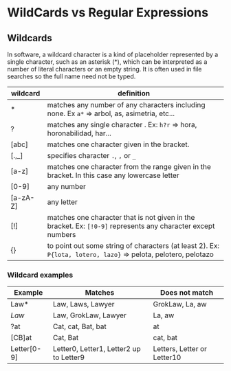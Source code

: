 # WildCards vs Regular Expressions

## Wildcards

In software, a wildcard character is a kind of placeholder represented by a single character, such as an asterisk (\*), which can be interpreted as a number of literal characters or an empty string. It is often used in file searches so the full name need not be typed.

| wildcard | definition                                                                                                     |
| -------- | -------------------------------------------------------------------------------------------------------------- |
| \*       | matches any number of any characters including none. Ex `a*` => arbol, as, asimetria, etc...                   |
| ?        | matches any single character . Ex: `h?r` => hora, horonabilidad, har...                                        |
| [abc]    | matches one character given in the bracket.                                                                    |
| [.,_]    | specifies character `.`, `,` or `_`                                                                            |
| [a-z]    | matches one character from the range given in the bracket. In this case any lowercase letter                   |
| [0-9]    | any number                                                                                                     |
| [a-zA-Z] | any letter                                                                                                     |
| [!]      | matches one character that is not given in the bracket. Ex: `[!0-9]` represents any character except numbers   |
| {}       | to point out some string of characters (at least 2). Ex: `P{lota, lotero, lazo}` => pelota, pelotero, pelotazo |

### Wildcard examples

| Example     | Matches                                 | Does not match              |
| ----------- | --------------------------------------- | --------------------------- |
| Law\*       | Law, Laws, Lawyer                       | GrokLaw, La, aw             |
| _Law_       | Law, GrokLaw, Lawyer                    | La, aw                      |
| ?at         | Cat, cat, Bat, bat                      | at                          |
| [CB]at      | Cat, Bat                                | cat, bat                    |
| Letter[0-9] | Letter0, Letter1, Letter2 up to Letter9 | Letters, Letter or Letter10 |
